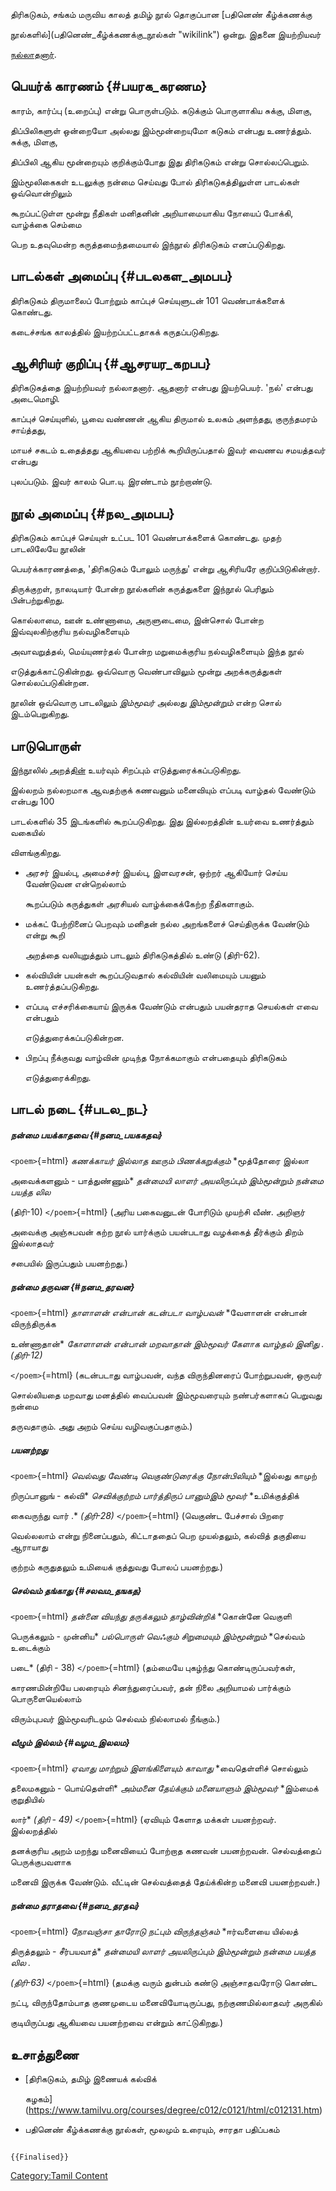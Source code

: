 திரிகடுகம், சங்கம் மருவிய காலத் தமிழ் நூல் தொகுப்பான [பதினெண் கீழ்க்கணக்கு
நூல்களில்](பதினெண்_கீழ்க்கணக்கு_நூல்கள் "wikilink") ஒன்று. இதனை இயற்றியவர்
[நல்லாதனார்](நல்லாதனார் "wikilink").

## பெயர்க் காரணம் {#பயரக_கரணம}

காரம், கார்ப்பு (உறைப்பு) என்று பொருள்படும். கடுக்கும் பொருளாகிய சுக்கு, மிளகு,
திப்பிலிகளுள் ஒன்றையோ அல்லது இம்மூன்றையுமோ கடுகம் என்பது உணர்த்தும். சுக்கு, மிளகு,
திப்பிலி ஆகிய மூன்றையும் குறிக்கும்போது இது திரிகடுகம் என்று சொல்லப்பெறும்.
இம்மூலிகைகள் உடலுக்கு நன்மை செய்வது போல் திரிகடுகத்திலுள்ள பாடல்கள் ஒவ்வொன்றிலும்
கூறப்பட்டுள்ள மூன்று நீதிகள் மனிதனின் அறியாமையாகிய நோயைப் போக்கி, வாழ்க்கை செம்மை
பெற உதவுமென்ற கருத்தமைந்தமையால் இந்நூல் திரிகடுகம் எனப்படுகிறது.

## பாடல்கள் அமைப்பு {#படலகள_அமபப}

திரிகடுகம் திருமாலைப் போற்றும் காப்புச் செய்யுளுடன் 101 வெண்பாக்களைக் கொண்டது.
கடைச்சங்க காலத்தில் இயற்றப்பட்டதாகக் கருதப்படுகிறது.

## ஆசிரியர் குறிப்பு {#ஆசரயர_கறபப}

திரிகடுகத்தை இயற்றியவர் நல்லாதனார். ஆதனார் என்பது இயற்பெயர். \'நல்' என்பது அடைமொழி.
காப்புச் செய்யுளில், பூவை வண்ணன் ஆகிய திருமால் உலகம் அளந்தது, குருந்தமரம் சாய்த்தது,
மாயச் சகடம் உதைத்தது ஆகியவை பற்றிக் கூறியிருப்பதால் இவர் வைணவ சமயத்தவர் என்பது
புலப்படும். இவர் காலம் பொ.யு. இரண்டாம் நூற்றாண்டு.

## நூல் அமைப்பு {#நல_அமபப}

திரிகடுகம் காப்புச் செய்யுள் உட்பட 101 வெண்பாக்களைக் கொண்டது. முதற் பாடலிலேயே நூலின்
பெயர்க்காரணத்தை, \'திரிகடுகம் போலும் மருந்து' என்று ஆசிரியரே குறிப்பிடுகின்றார்.
திருக்குறள், நாலடியார் போன்ற நூல்களின் கருத்துகளை இந்நூல் பெரிதும் பின்பற்றுகிறது.
கொல்லாமை, ஊன் உண்ணாமை, அருளுடைமை, இன்சொல் போன்ற இவ்வுலகிற்குரிய நல்வழிகளையும்
அவாவறுத்தல், மெய்யுணர்தல் போன்ற மறுமைக்குரிய நல்வழிகளையும் இந்த நூல்
எடுத்துக்காட்டுகின்றது. ஒவ்வொரு வெண்பாவிலும் மூன்று அறக்கருத்துகள் சொல்லப்படுகின்றன.
நூலின் ஒவ்வொரு பாடலிலும் *இம்மூவர்* அல்லது *இம்மூன்றும்* என்ற சொல் இடம்பெறுகிறது.

## பாடுபொருள்

இந்நூலில் [அறத்தின்](அறம் "wikilink") உயர்வும் சிறப்பும் எடுத்துரைக்கப்படுகிறது.
இல்லறம் நல்லறமாக ஆவதற்குக் கணவனும் மனைவியும் எப்படி வாழ்தல் வேண்டும் என்பது 100
பாடல்களில் 35 இடங்களில் கூறப்படுகிறது. இது இல்லறத்தின் உயர்வை உணர்த்தும் வகையில்
விளங்குகிறது.

-   அரசர் இயல்பு, அமைச்சர் இயல்பு, இளவரசன், ஒற்றர் ஆகியோர் செய்ய வேண்டுவன என்றெல்லாம்
    கூறப்படும் கருத்துகள் அரசியல் வாழ்க்கைக்கேற்ற நீதிகளாகும்.
-   மக்கட் பேற்றினைப் பெறவும் மனிதன் நல்ல அறங்களைச் செய்திருக்க வேண்டும் என்று கூறி
    அறத்தை வலியுறுத்தும் பாடலும் திரிகடுகத்தில் உண்டு (திரி-62).
-   கல்வியின் பயன்கள் கூறப்படுவதால் கல்வியின் வலிமையும் பயனும் உணர்த்தப்படுகிறது.
-   எப்படி எச்சரிக்கையாய் இருக்க வேண்டும் என்பதும் பயன்தராத செயல்கள் எவை என்பதும்
    எடுத்துரைக்கப்படுகின்றன.
-   பிறப்பு நீக்குவது வாழ்வின் முடிந்த நோக்கமாகும் என்பதையும் திரிகடுகம்
    எடுத்துரைக்கிறது.

## பாடல் நடை {#படல_நட}

##### நன்மை பயக்காதவை {#நனம_பயககதவ}

`<poem>`{=html} *கணக்காயர் இல்லாத ஊரும் பிணக்கறுக்கும்* *மூத்தோரை இல்லா
அவைக்களனும் - பாத்துண்ணும்* *தன்மையி லாளர் அயலிருப்பும் இம்மூன்றும்* *நன்மை பயத்த லில*
(திரி-10) `</poem>`{=html} (அரிய பகைவனுடன் போரிடும் முயற்சி வீண். அறிஞர்
அவைக்கு அஞ்சுபவன் கற்ற நூல் யார்க்கும் பயன்படாது வழக்கைத் தீர்க்கும் திறம் இல்லாதவர்
சபையில் இருப்பதும் பயனற்றது.)

##### நன்மை தருவன {#நனம_தரவன}

`<poem>`{=html} *தாளாளன் என்பான் கடன்படா வாழ்பவன்* *வேளாளன் என்பான் விருந்திருக்க
உண்ணாதான்* *கோளாளன் என்பான் மறவாதான் இம்மூவர்* *கேளாக வாழ்தல் இனிது .* *(திரி-12)*
`</poem>`{=html} (கடன்படாது வாழ்பவன், வந்த விருந்தினரைப் போற்றுபவன், ஒருவர்
சொல்லியதை மறவாது மனத்தில் வைப்பவன் இம்மூவரையும் நண்பர்களாகப் பெறுவது நன்மை
தருவதாகும். அது அறம் செய்ய வழிவகுப்பதாகும்.)

##### பயனற்றது

`<poem>`{=html} *வெல்வது வேண்டி வெகுண்டுரைக்கு நோன்பிலியும்* *இல்லது காமுற்
றிருப்பானுங் - கல்வி* *செவிக்குற்றம் பார்த்திருப் பானும்இம் மூவர்* *உமிக்குத்திக்
கைவருந்து வார் .* *(திரி-28)* `</poem>`{=html} (வெகுண்ட பேச்சால் பிறரை
வெல்லலாம் என்று நினைப்பதும், கிட்டாததைப் பெற முயல்தலும், கல்வித் தகுதியை ஆராயாது
குற்றம் கருதுதலும் உமியைக் குத்துவது போலப் பயனற்றது.)

##### செல்வம் தங்காது {#சலவம_தஙகத}

`<poem>`{=html} *தன்னை வியந்து தருக்கலும் தாழ்வின்றிக்* *கொன்னே வெகுளி
பெருக்கலும் - முன்னிய* *பல்பொருள் வெஃகும் சிறுமையும் இம்மூன்றும்* *செல்வம் உடைக்கும்
படை* (திரி - 38) `</poem>`{=html} (தம்மையே புகழ்ந்து கொண்டிருப்பவர்கள்,
காரணமின்றியே பலரையும் சினந்துரைப்பவர், தன் நிலை அறியாமல் பார்க்கும் பொருளையெல்லாம்
விரும்புபவர் இம்மூவரிடமும் செல்வம் நில்லாமல் நீங்கும்.)

##### வீழும் இல்லம் {#வழம_இலலம}

`<poem>`{=html} *ஏவாது மாற்றும் இளங்கிளையும் காவாது* *வைதெள்ளிச் சொல்லும்
தலைமகனும் - பொய்தெள்ளி* *அம்மனை தேய்க்கும் மனையாளும் இம்மூவர்* *இம்மைக் குறுதியில்
லார்* *(திரி - 49)* `</poem>`{=html} (ஏவியும் கேளாத மக்கள் பயனற்றவர். இல்லறத்தில்
தனக்குரிய அறம் மறந்து மனைவியைப் போற்றாத கணவன் பயனற்றவன். செல்வத்தைப் பெருக்குபவளாக
மனைவி இருக்க வேண்டும். வீட்டின் செல்வத்தைத் தேய்க்கின்ற மனைவி பயனற்றவள்.)

##### நன்மை தராதவை {#நனம_தரதவ}

`<poem>`{=html} *நோவஞ்சா தாரோடு நட்பும் விருந்தஞ்சும்* *ஈர்வளையை யில்லத்
திருத்தலும் - சீர்பயவாத்* *தன்மையி லாளர் அயலிருப்பும் இம்மூன்றும்* *நன்மை பயத்த லில .*
*(திரி-63)* `</poem>`{=html} (தமக்கு வரும் துன்பம் கண்டு அஞ்சாதவரோடு கொண்ட
நட்பு, விருந்தோம்பாத குணமுடைய மனைவியோடிருப்பது, நற்குணமில்லாதவர் அருகில்
குடியிருப்பது ஆகியவை பயனற்றவை என்றும் காட்டுகிறது.)

## உசாத்துணை

-   [திரிகடுகம், தமிழ் இணையக் கல்விக்
    கழகம்](https://www.tamilvu.org/courses/degree/c012/c0121/html/c012131.htm)
-   பதினெண் கீழ்க்கணக்கு நூல்கள், மூலமும் உரையும், சாரதா பதிப்பகம்

```{=mediawiki}
{{Finalised}}
```
[Category:Tamil Content](Category:Tamil_Content "wikilink")
